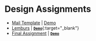 # Design Assignments

- [Mail Template](Assignment-4/) | <a href="https://coderushnepal.github.io/PoojaShrestha/Design/Assignment-4/" target="_blank">Demo</a>
- [Lemburs](Lemburs/) | [**`Demo`**](https://coderushnepal.github.io/PoojaShrestha/Design/Assignment-5/){:target="_blank"}
- [Final Assignment](Final-Assignment/) | [**`Demo`**](https://coderushnepal.github.io/PoojaShrestha/Design/Final-Assignment/)

